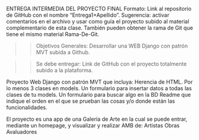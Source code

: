 ENTREGA INTERMEDIA DEL PROYECTO FINAL
Formato: Link al repositorio de GitHub con el nombre “Entrega1+Apellido”. 
Sugerencia: activar comentarios en el archivo y usar como guía el proyecto subido al material complementario de esta clase.
			También pueden obtener la rama de Git que tiene el mismo material Rama-De-Git.
 
>>Objetivos Generales:
Desarrollar una WEB Django con patrón MVT subida a Github.

>>Se debe entregar:
Link de GitHub con el proyecto totalmente subido a la plataforma.

Proyecto Web Django con patrón MVT que incluya:
	Herencia de HTML.
	Por lo menos 3 clases en models.
	Un formulario para insertar datos a todas las clases de tu models.
	Un formulario para buscar algo en la BD
	Readme que indique el orden en el que se prueban las cosas y/o donde están las funcionalidades.


El proyecto es una app de una Galería de Arte en la cual se puede entrar, mediante un homepage, y
visualizar y realizar AMB de:
						Artistas
						Obras
						Avaluadores


